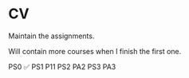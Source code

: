 # CV
Maintain the assignments.

Will contain more courses when I finish the first one.

PS0 ✅
PS1
P11
PS2
PA2
PS3
PA3
